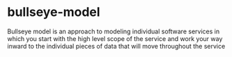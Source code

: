 # bullseye-model
Bullseye model is an approach to modeling individual software services in which you start with the high level scope of the service and work your way inward to the individual pieces of data that will move throughout the service

